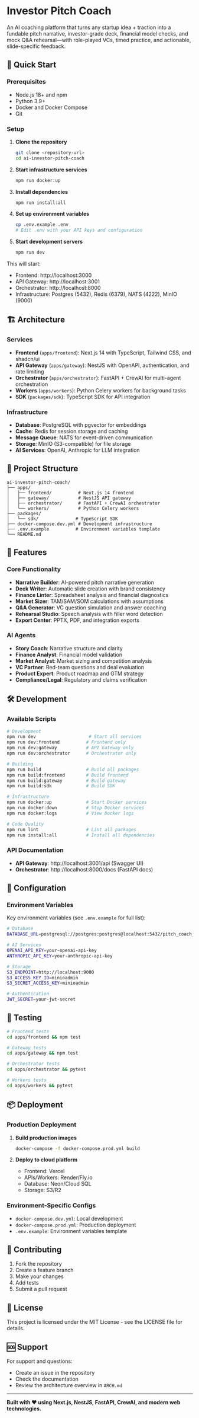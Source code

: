 # Investor Pitch Coach

An AI coaching platform that turns any startup idea + traction into a fundable pitch narrative, investor-grade deck, financial model checks, and mock Q&A rehearsal—with role-played VCs, timed practice, and actionable, slide-specific feedback.

## 🚀 Quick Start

### Prerequisites

- Node.js 18+ and npm
- Python 3.9+
- Docker and Docker Compose
- Git

### Setup

1. **Clone the repository**
   ```bash
   git clone <repository-url>
   cd ai-investor-pitch-coach
   ```

2. **Start infrastructure services**
   ```bash
   npm run docker:up
   ```

3. **Install dependencies**
   ```bash
   npm run install:all
   ```

4. **Set up environment variables**
   ```bash
   cp .env.example .env
   # Edit .env with your API keys and configuration
   ```

5. **Start development servers**
   ```bash
   npm run dev
   ```

This will start:
- Frontend: http://localhost:3000
- API Gateway: http://localhost:3001
- Orchestrator: http://localhost:8000
- Infrastructure: Postgres (5432), Redis (6379), NATS (4222), MinIO (9000)

## 🏗️ Architecture

### Services

- **Frontend** (`apps/frontend`): Next.js 14 with TypeScript, Tailwind CSS, and shadcn/ui
- **API Gateway** (`apps/gateway`): NestJS with OpenAPI, authentication, and rate limiting
- **Orchestrator** (`apps/orchestrator`): FastAPI + CrewAI for multi-agent orchestration
- **Workers** (`apps/workers`): Python Celery workers for background tasks
- **SDK** (`packages/sdk`): TypeScript SDK for API integration

### Infrastructure

- **Database**: PostgreSQL with pgvector for embeddings
- **Cache**: Redis for session storage and caching
- **Message Queue**: NATS for event-driven communication
- **Storage**: MinIO (S3-compatible) for file storage
- **AI Services**: OpenAI, Anthropic for LLM integration

## 📁 Project Structure

```
ai-investor-pitch-coach/
├── apps/
│   ├── frontend/          # Next.js 14 frontend
│   ├── gateway/           # NestJS API gateway
│   ├── orchestrator/      # FastAPI + CrewAI orchestrator
│   └── workers/           # Python Celery workers
├── packages/
│   └── sdk/              # TypeScript SDK
├── docker-compose.dev.yml # Development infrastructure
├── .env.example          # Environment variables template
└── README.md
```

## 🎯 Features

### Core Functionality

- **Narrative Builder**: AI-powered pitch narrative generation
- **Deck Writer**: Automatic slide creation with brand consistency
- **Finance Linter**: Spreadsheet analysis and financial diagnostics
- **Market Sizer**: TAM/SAM/SOM calculations with assumptions
- **Q&A Generator**: VC question simulation and answer coaching
- **Rehearsal Studio**: Speech analysis with filler word detection
- **Export Center**: PPTX, PDF, and integration exports

### AI Agents

- **Story Coach**: Narrative structure and clarity
- **Finance Analyst**: Financial model validation
- **Market Analyst**: Market sizing and competition analysis
- **VC Partner**: Red-team questions and deal evaluation
- **Product Expert**: Product roadmap and GTM strategy
- **Compliance/Legal**: Regulatory and claims verification

## 🛠️ Development

### Available Scripts

```bash
# Development
npm run dev                    # Start all services
npm run dev:frontend          # Frontend only
npm run dev:gateway           # API Gateway only
npm run dev:orchestrator      # Orchestrator only

# Building
npm run build                 # Build all packages
npm run build:frontend        # Build frontend
npm run build:gateway         # Build gateway
npm run build:sdk             # Build SDK

# Infrastructure
npm run docker:up             # Start Docker services
npm run docker:down           # Stop Docker services
npm run docker:logs           # View Docker logs

# Code Quality
npm run lint                  # Lint all packages
npm run install:all           # Install all dependencies
```

### API Documentation

- **API Gateway**: http://localhost:3001/api (Swagger UI)
- **Orchestrator**: http://localhost:8000/docs (FastAPI docs)

## 🔧 Configuration

### Environment Variables

Key environment variables (see `.env.example` for full list):

```bash
# Database
DATABASE_URL=postgresql://postgres:postgres@localhost:5432/pitch_coach_dev

# AI Services
OPENAI_API_KEY=your-openai-api-key
ANTHROPIC_API_KEY=your-anthropic-api-key

# Storage
S3_ENDPOINT=http://localhost:9000
S3_ACCESS_KEY_ID=minioadmin
S3_SECRET_ACCESS_KEY=minioadmin

# Authentication
JWT_SECRET=your-jwt-secret
```

## 🧪 Testing

```bash
# Frontend tests
cd apps/frontend && npm test

# Gateway tests
cd apps/gateway && npm test

# Orchestrator tests
cd apps/orchestrator && pytest

# Workers tests
cd apps/workers && pytest
```

## 📦 Deployment

### Production Deployment

1. **Build production images**
   ```bash
   docker-compose -f docker-compose.prod.yml build
   ```

2. **Deploy to cloud platform**
   - Frontend: Vercel
   - APIs/Workers: Render/Fly.io
   - Database: Neon/Cloud SQL
   - Storage: S3/R2

### Environment-Specific Configs

- `docker-compose.dev.yml`: Local development
- `docker-compose.prod.yml`: Production deployment
- `.env.example`: Environment variables template

## 🤝 Contributing

1. Fork the repository
2. Create a feature branch
3. Make your changes
4. Add tests
5. Submit a pull request

## 📄 License

This project is licensed under the MIT License - see the LICENSE file for details.

## 🆘 Support

For support and questions:
- Create an issue in the repository
- Check the documentation
- Review the architecture overview in `ARCH.md`

---

**Built with ❤️ using Next.js, NestJS, FastAPI, CrewAI, and modern web technologies.**
